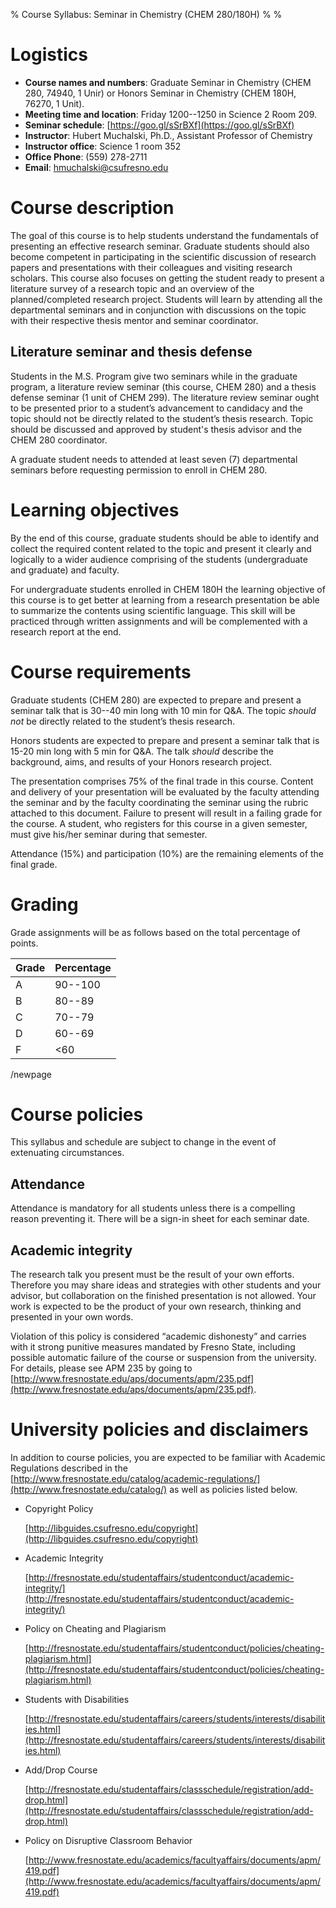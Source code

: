 % Course Syllabus: Seminar in Chemistry (CHEM 280/180H)
%
%

# Logistics

- **Course names and numbers**: Graduate Seminar in Chemistry (CHEM 280, 74940, 1 Unir) or Honors Seminar in Chemistry (CHEM 180H, 76270, 1 Unit).
- **Meeting time and location**: Friday 1200--1250 in Science 2 Room 209.
- **Seminar schedule**: [https://goo.gl/sSrBXf](https://goo.gl/sSrBXf)
- **Instructor**: Hubert Muchalski, Ph.D., Assistant Professor of Chemistry
- **Instructor office**: Science 1 room 352
- **Office Phone**: (559) 278-2711
- **Email**: [hmuchalski@csufresno.edu](hmuchalski@csufresno.edu)

# Course description

The goal of this course is to help students understand the fundamentals of presenting an effective research seminar. Graduate students should also become competent in participating in the scientific discussion of research papers and presentations with their colleagues and visiting research scholars. This course also focuses on getting the student ready to present a literature survey of a research topic and an overview of the planned/completed research project. Students will learn by attending all the departmental seminars and in conjunction with discussions on the topic with their respective thesis mentor and seminar coordinator.

## Literature seminar and thesis defense

Students in the M.S. Program give two seminars while in the graduate program, a literature review seminar (this course, CHEM 280) and a thesis defense seminar (1 unit of CHEM 299). The literature review seminar ought to be presented prior to a student’s advancement to candidacy and the topic should not be directly related to the student’s thesis research. Topic should be discussed and approved by student's thesis advisor and the CHEM 280 coordinator.

A graduate student needs to attended at least seven (7) departmental seminars before requesting permission to enroll in CHEM 280.

# Learning objectives

By the end of this course, graduate students should be able to identify and collect the required content related to the topic and present it clearly and logically to a wider audience comprising of the students (undergraduate and graduate) and faculty.

For undergraduate students enrolled in CHEM 180H the learning objective of this course is to get better at learning from a research presentation be able to summarize the contents using scientific language. This skill will be practiced through written assignments and will be complemented with a research report at the end.

# Course requirements

Graduate students (CHEM 280) are expected to prepare and present a seminar talk that is 30--40 min long with 10 min for Q&A. The topic *should not* be directly related to the student’s thesis research.

Honors students are expected to prepare and present a seminar talk that is 15-20 min long with 5 min for Q&A. The talk *should* describe the background, aims, and results of your Honors research project.

The presentation comprises 75% of the final trade in this course. Content and delivery of your presentation will be evaluated by the faculty attending the seminar and by the faculty coordinating the seminar using the rubric attached to this document. Failure to present will result in a failing grade for the course. A student, who registers for this course in a given semester, must give his/her seminar during that semester.

Attendance (15%) and participation (10%) are the remaining elements of the final grade.

# Grading

Grade assignments will be as follows based on the total percentage of points.

| Grade | Percentage |
|-------|------------|
| A     | 90--100    |
| B     | 80--89     |
| C     | 70--79     |
| D     | 60--69     |
| F     | <60        |

/newpage

# Course policies

This syllabus and schedule are subject to change in the event of extenuating circumstances.

## Attendance

Attendance is mandatory for all students unless there is a compelling reason preventing it. There will be a sign-in sheet for each seminar date.

## Academic integrity

The research talk you present must be the result of your own efforts. Therefore you may share ideas and strategies with other students and your advisor, but collaboration on the finished presentation is not allowed. Your work is expected to be the product of your own research, thinking and presented in your own words.

Violation of this policy is considered “academic dishonesty” and carries with it strong punitive measures mandated by Fresno State, including possible automatic failure of the course or suspension from the university. For details, please see APM 235 by going to [http://www.fresnostate.edu/aps/documents/apm/235.pdf](http://www.fresnostate.edu/aps/documents/apm/235.pdf).

# University policies and disclaimers

In addition to course policies, you are expected to be familiar with Academic Regulations described in the [http://www.fresnostate.edu/catalog/academic-regulations/](http://www.fresnostate.edu/catalog/) as well as policies listed below.

- Copyright Policy

    [http://libguides.csufresno.edu/copyright](http://libguides.csufresno.edu/copyright)

- Academic Integrity

    [http://fresnostate.edu/studentaffairs/studentconduct/academic-integrity/](http://fresnostate.edu/studentaffairs/studentconduct/academic-integrity/)

- Policy on Cheating and Plagiarism

    [http://fresnostate.edu/studentaffairs/studentconduct/policies/cheating-plagiarism.html](http://fresnostate.edu/studentaffairs/studentconduct/policies/cheating-plagiarism.html)


- Students with Disabilities

    [http://fresnostate.edu/studentaffairs/careers/students/interests/disabilities.html](http://fresnostate.edu/studentaffairs/careers/students/interests/disabilities.html)

- Add/Drop Course

    [http://fresnostate.edu/studentaffairs/classschedule/registration/add-drop.html](http://fresnostate.edu/studentaffairs/classschedule/registration/add-drop.html)

- Policy on Disruptive Classroom Behavior

    [http://www.fresnostate.edu/academics/facultyaffairs/documents/apm/419.pdf](http://www.fresnostate.edu/academics/facultyaffairs/documents/apm/419.pdf)

